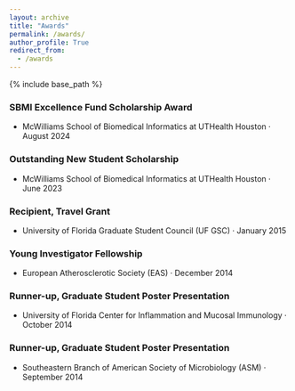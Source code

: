 ```yaml
---
layout: archive
title: "Awards"
permalink: /awards/
author_profile: True
redirect_from:
  - /awards
---
```


{% include base_path %}

### SBMI Excellence Fund Scholarship Award
- McWilliams School of Biomedical Informatics at UTHealth Houston · August 2024

### Outstanding New Student Scholarship
- McWilliams School of Biomedical Informatics at UTHealth Houston · June 2023

### Recipient, Travel Grant
- University of Florida Graduate Student Council (UF GSC) · January 2015

### Young Investigator Fellowship
- European Atherosclerotic Society (EAS) · December 2014

### Runner-up, Graduate Student Poster Presentation
- University of Florida Center for Inflammation and Mucosal Immunology · October 2014

### Runner-up, Graduate Student Poster Presentation
- Southeastern Branch of American Society of Microbiology (ASM) · September 2014
